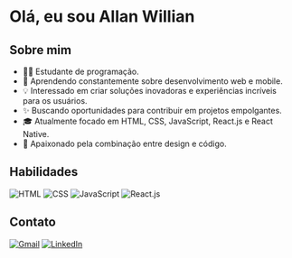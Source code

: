 # Olá, eu sou Allan Willian

## Sobre mim

- 👨‍💻 Estudante de programação.
- 🌱 Aprendendo constantemente sobre desenvolvimento web e mobile.
- 💡 Interessado em criar soluções inovadoras e experiências incríveis para os usuários.
- ✨ Buscando oportunidades para contribuir em projetos empolgantes.
- 🎓 Atualmente focado em HTML, CSS, JavaScript, React.js e React Native.
- 🎨 Apaixonado pela combinação entre design e código.

## Habilidades


![HTML](https://img.icons8.com/color/48/000000/html-5--v1.png) 
![CSS](https://img.icons8.com/color/48/000000/css3.png) 
![JavaScript](https://img.icons8.com/color/48/000000/javascript.png) 
![React.js](https://img.icons8.com/color/48/000000/react-native.png) 

  

## Contato

[![Gmail](https://img.shields.io/badge/Gmail-white?style=flat&logo=gmail)](mailto:allanti304@gmail.com)
[![LinkedIn](https://img.shields.io/badge/LinkedIn-blue?style=flat&logo=linkedin)](https://www.linkedin.com/in/allan-willian-526a1a203/)
